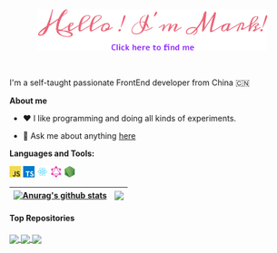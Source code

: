 <p align="center"><a href="https://JS-mark.github.io"><img width="80%" src="./assets/readme-header.png" /></a></p>

<br />

I'm a self-taught passionate FrontEnd developer from China 🇨🇳

**About me**

- ❤️ I like programming and doing all kinds of experiments.

- 💬 Ask me about anything [here](https://js-mark.com/guestbook/)



**Languages and Tools:**  

<code><img height="20" src="https://raw.githubusercontent.com/github/explore/80688e429a7d4ef2fca1e82350fe8e3517d3494d/topics/javascript/javascript.png"></code>
<code><img height="20" src="https://raw.githubusercontent.com/github/explore/80688e429a7d4ef2fca1e82350fe8e3517d3494d/topics/typescript/typescript.png"></code>
<code><img height="20" src="https://raw.githubusercontent.com/github/explore/80688e429a7d4ef2fca1e82350fe8e3517d3494d/topics/react/react.png"></code>
<code><img height="20" src="https://raw.githubusercontent.com/github/explore/5c058a388828bb5fde0bcafd4bc867b5bb3f26f3/topics/graphql/graphql.png"></code>
<code><img height="20" src="https://raw.githubusercontent.com/github/explore/80688e429a7d4ef2fca1e82350fe8e3517d3494d/topics/nodejs/nodejs.png"></code>    


| <a href="https://github.com/anuraghazra/github-readme-stats"><img align="center" src="https://github-readme-stats.vercel.app/api?username=JS-mark&show_icons=true&include_all_commits=true&theme=buefy&hide_border=true" alt="Anurag's github stats" /></a> | <a href="https://github.com/anuraghazra/github-readme-stats"><img align="center" src="https://github-readme-stats.vercel.app/api/top-langs/?username=JS-mark&layout=compact&theme=buefy&hide_border=true" /></a> |
| ------------- | ------------- |

#### Top Repositories

<a href="https://github.com/Vapor-Team/ce-ui">
  <img align="center" src="https://github-readme-stats.vercel.app/api/pin/?username=Vapor-Team&repo=ce-ui&theme=buefy" />
</a>
<a href="https://github.com/JS-mark/vite-plugin-mdebug">
  <img align="center" src="https://github-readme-stats.vercel.app/api/pin/?username=JS-mark&repo=vite-plugin-mdebug&theme=buefy" />
</a>
<a href="https://github.com/JS-mark/Js-mark.github.io">
  <img align="center" src="https://github-readme-stats.vercel.app/api/pin/?username=JS-mark&repo=JS-mark.github.io&theme=buefy" />
</a>
